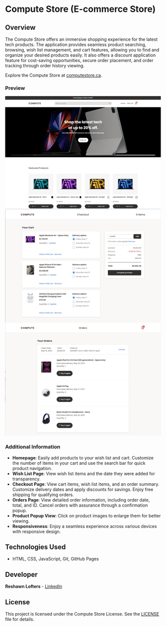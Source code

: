 # Compute Store (E-commerce Store)

## Overview
The Compute Store offers an immersive shopping experience for the latest tech products. The application provides seamless product searching, browsing, wish list management, and cart features, allowing you to find and organize your desired products easily. It also offers a discount application feature for cost-saving opportunities, secure order placement, and order tracking through order history viewing.

Explore the Compute Store at [computestore.ca](https://computestore.ca).

### Preview
![Compute Store](images/project/project-homepage-1.png)
![Compute Store](images/project/project-checkout-page.png)
![Compute Store](images/project/project-orders-page.png)

### Additional Information
- **Homepage**: Easily add products to your wish list and cart. Customize the number of items in your cart and use the search bar for quick product navigation.
- **Wish List Page**: View wish list items and the date they were added for transparency.
- **Checkout Page**: View cart items, wish list items, and an order summary. Customize delivery dates and apply discounts for savings. Enjoy free shipping for qualifying orders.
- **Orders Page**: View detailed order information, including order date, total, and ID. Cancel orders with assurance through a confirmation popup.
- **Product Popup View**: Click on product images to enlarge them for better viewing.
- **Responsiveness**: Enjoy a seamless experience across various devices with responsive design.

## Technologies Used
- HTML, CSS, JavaScript, Git, GitHub Pages

## Developer
**Reshawn Lofters** - [LinkedIn](https://www.linkedin.com/in/reshawnlofters/)

## License
This project is licensed under the Compute Store License. See the [LICENSE](./LICENSE) file for details.